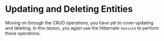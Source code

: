 # Updating and Deleting Entities

Moving on through the CRUD operations, you have yet to cover updating and deleting. In this lesson, you again use the Hibernate `Session` to perform these operations.